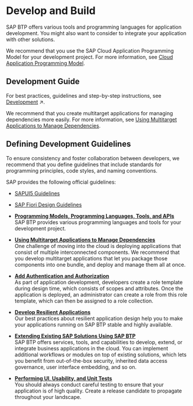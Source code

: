 <!-- loio7e306865dadb4473a4d66d81b7d83004 -->

# Develop and Build

SAP BTP offers various tools and programming languages for application development. You might also want to consider to integrate your application with other solutions.

We recommend that you use the SAP Cloud Application Programming Model for your development project. For more information, see [Cloud Application Programming Model](Cloud_Application_Programming_Model_042061d.md).



<a name="loio7e306865dadb4473a4d66d81b7d83004__section_u43_zl4_q2b"/>

## Development Guide

For best practices, guidelines and step-by-step instructions, see [Development](https://help.sap.com/viewer/50fd4b19521f4bec9ee9cc6c72a90872//en-US/c2fec62b49fa43b8bd945c85ecc2e5bd.html "Develop and run business applications on SAP Business Technology Platform (SAP BTP) using our cloud application programming model, APIs, services, tools, and capabilities.") :arrow_upper_right:.

We recommend that you create multitarget applications for managing dependencies more easily. For more information, see [Using Multitarget Applications to Manage Dependencies](Using_Multitarget_Applications_to_Manage_Dependencies_41184aa.md).



<a name="loio7e306865dadb4473a4d66d81b7d83004__section_fnv_kb3_r2b"/>

## Defining Development Guidelines

To ensure consistency and foster collaboration between developers, we recommend that you define guidelines that include standards for programming principles, code styles, and naming conventions.

SAP provides the following official guidelines:

-   [SAPUI5 Guidelines](https://sapui5.netweaver.ondemand.com/sdk/#/topic)

-   [SAP Fiori Design Guidelines](https://experience.sap.com/fiori-design/)

-   **[Programming Models, Programming Languages, Tools, and APIs](Programming_Models,_Programming_Languages,_Tools,_and_APIs_70bbcb4.md "SAP BTP provides
		various programming languages and tools for your development project. ")**  
SAP BTP provides various programming languages and tools for your development project.
-   **[Using Multitarget Applications to Manage Dependencies](Using_Multitarget_Applications_to_Manage_Dependencies_41184aa.md "One challenge of moving into the cloud is deploying applications that consist of multiple interconnected components. We recommend that you
		develop multitarget applications that let you package those components into one bundle, and deploy and manage them all at once.")**  
One challenge of moving into the cloud is deploying applications that consist of multiple interconnected components. We recommend that you develop multitarget applications that let you package those components into one bundle, and deploy and manage them all at once.
-   **[Add Authentication and Authorization](Add_Authentication_and_Authorization_6612008.md "As part of application development, developers create a role template during design time, which consists of scopes and attributes. Once
		the application is deployed, an administrator can create a role from this role template, which can then be assigned to a role
		collection.")**  
As part of application development, developers create a role template during design time, which consists of scopes and attributes. Once the application is deployed, an administrator can create a role from this role template, which can then be assigned to a role collection.
-   **[Develop Resilient Applications](Develop_Resilient_Applications_b1b929a.md "Our best practices about resilient application design help you to make your applications running on SAP BTP stable and highly available.")**  
Our best practices about resilient application design help you to make your applications running on SAP BTP stable and highly available.
-   **[Extending Existing SAP Solutions Using SAP BTP](Extending_Existing_SAP_Solutions_Using_SAP_BTP_40aa232.md "SAP BTP offers
		services, tools, and capabilities to develop, extend, or integrate business applications in
		the cloud. You can implement additional workflows or modules on top of existing solutions,
		which lets you benefit from out-of-the-box security, inherited data access governance, user
		interface embedding, and so on.")**  
SAP BTP offers services, tools, and capabilities to develop, extend, or integrate business applications in the cloud. You can implement additional workflows or modules on top of existing solutions, which lets you benefit from out-of-the-box security, inherited data access governance, user interface embedding, and so on.
-   **[Performing UI, Usability, and Unit Tests](Performing_UI,_Usability,_and_Unit_Tests_50a7c7d.md "You should always conduct careful testing to ensure that your application is of high
		quality. Create a release candidate to propagate throughout your landscape.")**  
You should always conduct careful testing to ensure that your application is of high quality. Create a release candidate to propagate throughout your landscape.

